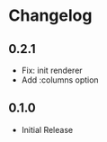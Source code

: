# Changelog

## 0.2.1

  * Fix: init renderer
  * Add :columns option

## 0.1.0

  * Initial Release
